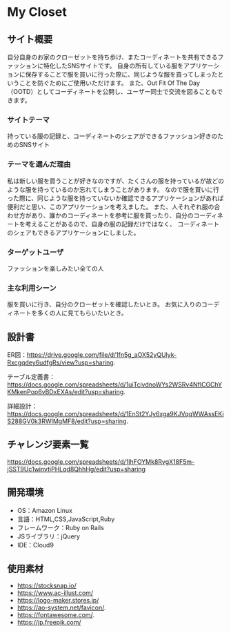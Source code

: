 # My Closet

## サイト概要
自分自身のお家のクローゼットを持ち歩け、またコーディネートを共有できるファッションに特化したSNSサイトです。
自身の所有している服をアプリケーションに保存することで服を買いに行った際に、同じような服を買ってしまったということを防ぐためにご使用いただけます。
また、Out Fit Of The Day（OOTD）としてコーディネートを公開し、ユーザー同士で交流を図ることもできます。

### サイトテーマ
持っている服の記録と、コーディネートのシェアができるファッション好きのためのSNSサイト

### テーマを選んだ理由
私は新しい服を買うことが好きなのですが、たくさんの服を持っているが故どのような服を持っているのか忘れてしまうことがあります。
なので服を買いに行った際に、同じような服を持っていないか確認できるアプリケーションがあれば便利だと思い、このアプリケーションを考えました。
また、人それぞれ服の合わせ方があり、誰かのコーディネートを参考に服を買ったり、自分のコーディネートを考えることがあるので、自身の服の記録だけではなく、
コーディネートのシェアもできるアプリケーションにしました。

### ターゲットユーザ
ファッションを楽しみたい全ての人

### 主な利用シーン
服を買いに行き、自分のクローゼットを確認したいとき。
お気に入りのコーディネートを多くの人に見てもらいたいとき。

## 設計書
ER図：https://drive.google.com/file/d/1fn5g_aOX52yQUlyk-Rxcgqdey6udfgRs/view?usp=sharing. 

テーブル定義書：https://docs.google.com/spreadsheets/d/1uiTcivdnoWYs2WSRv4NfICGChYKMkenPop6vBDxEXAs/edit?usp=sharing. 

詳細設計：https://docs.google.com/spreadsheets/d/1EnSt2YJy6xga9KJVqqWWAssEKiS288GV0k3RWIMgMF8/edit?usp=sharing.   



## チャレンジ要素一覧
https://docs.google.com/spreadsheets/d/1IhFOYMk8RvgX18F5m-jSST9Uc1winvtjPHLqd8QhhHg/edit?usp=sharing

## 開発環境
- OS：Amazon Linux
- 言語：HTML,CSS,JavaScript,Ruby
- フレームワーク：Ruby on Rails
- JSライブラリ：jQuery
- IDE：Cloud9

## 使用素材
- https://stocksnap.io/
- https://www.ac-illust.com/
- https://logo-maker.stores.jp/
- https://ao-system.net/favicon/. 
- https://fontawesome.com/. 
- https://jp.freepik.com/